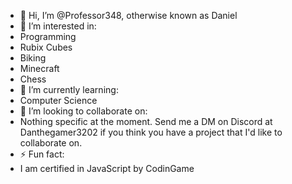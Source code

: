 - 👋 Hi, I’m @Professor348, otherwise known as Daniel
- 👀 I’m interested in:
-   Programming
-   Rubix Cubes
-   Biking
-   Minecraft
-   Chess
- 🌱 I’m currently learning:
-   Computer Science
- 💞️ I’m looking to collaborate on:
-   Nothing specific at the moment. Send me a DM on Discord at Danthegamer3202 if you think you have a project that I'd like to collaborate on. 
- ⚡ Fun fact:
-   I am certified in JavaScript by CodinGame

<!---
Professor348/Professor348 is a ✨ special ✨ repository because its `README.md` (this file) appears on your GitHub profile.
You can click the Preview link to take a look at your changes.
--->
